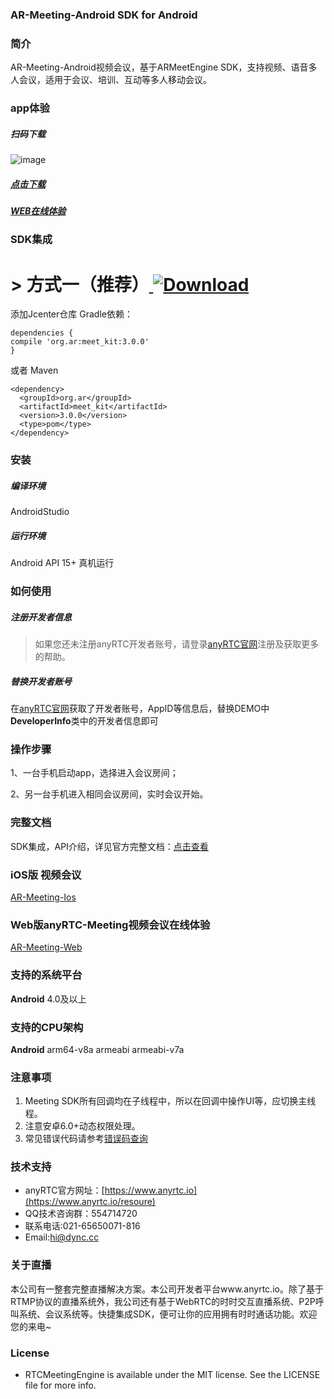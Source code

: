 
### AR-Meeting-Android SDK for Android
### 简介
AR-Meeting-Android视频会议，基于ARMeetEngine SDK，支持视频、语音多人会议，适用于会议、培训、互动等多人移动会议。


### app体验

##### 扫码下载
![image](https://www.pgyer.com/app/qrcode/eU0U)
##### [点击下载](https://www.pgyer.com/eU0U)
##### [WEB在线体验](https://beyond.anyrtc.cc/demo/meeting)

### SDK集成
# > 方式一（推荐）[ ![Download](https://api.bintray.com/packages/dyncanyrtc/ar_dev/meet/images/download.svg) ](https://bintray.com/dyncanyrtc/ar_dev/meet/_latestVersion)

添加Jcenter仓库 Gradle依赖：

```
dependencies {
compile 'org.ar:meet_kit:3.0.0'
}
```

或者 Maven
```
<dependency>
  <groupId>org.ar</groupId>
  <artifactId>meet_kit</artifactId>
  <version>3.0.0</version>
  <type>pom</type>
</dependency>
```

### 安装

##### 编译环境

AndroidStudio

##### 运行环境

Android API 15+
真机运行

### 如何使用

##### 注册开发者信息

>如果您还未注册anyRTC开发者账号，请登录[anyRTC官网](http://www.anyrtc.io)注册及获取更多的帮助。

##### 替换开发者账号
在[anyRTC官网](http://www.anyrtc.io)获取了开发者账号，AppID等信息后，替换DEMO中
**DeveloperInfo**类中的开发者信息即可

### 操作步骤

1、一台手机启动app，选择进入会议房间；

2、另一台手机进入相同会议房间，实时会议开始。

### 完整文档
SDK集成，API介绍，详见官方完整文档：[点击查看](https://docs.anyrtc.io/v1/MEET/android.html)

### iOS版 视频会议

[AR-Meeting-Ios](https://github.com/AnyRTC/anyRTC-Meeting-iOS)

### Web版anyRTC-Meeting视频会议在线体验

[AR-Meeting-Web](https://beyond.anyrtc.cc/demo/meeting)


### 支持的系统平台
**Android** 4.0及以上

### 支持的CPU架构
**Android** arm64-v8a  armeabi armeabi-v7a


### 注意事项
1. Meeting SDK所有回调均在子线程中，所以在回调中操作UI等，应切换主线程。
2. 注意安卓6.0+动态权限处理。
3. 常见错误代码请参考[错误码查询](https://www.anyrtc.io/resoure)

### 技术支持
- anyRTC官方网址：[https://www.anyrtc.io](https://www.anyrtc.io/resoure)
- QQ技术咨询群：554714720
- 联系电话:021-65650071-816
- Email:hi@dync.cc


### 关于直播

本公司有一整套完整直播解决方案。本公司开发者平台www.anyrtc.io。除了基于RTMP协议的直播系统外，我公司还有基于WebRTC的时时交互直播系统、P2P呼叫系统、会议系统等。快捷集成SDK，便可让你的应用拥有时时通话功能。欢迎您的来电~

### License

- RTCMeetingEngine is available under the MIT license. See the LICENSE file for more info.





   



 
